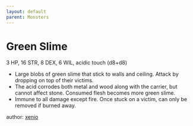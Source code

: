 ```yaml
---
layout: default
parent: Monsters
---
```

# Green Slime
3 HP, 16 STR, 8 DEX, 6 WIL, acidic touch (d8+d8)
- Large blobs of green slime that stick to walls and ceiling. Attack by dropping on top of their victims.
- The acid corrodes both metal and wood along with the carrier, but cannot affect stone. Consumed flesh becomes more green slime.
- Immune to all damage except fire. Once stuck on a victim, can only be removed if burned away.

author: [xenio](https://xenioinabottle.blogspot.com)
